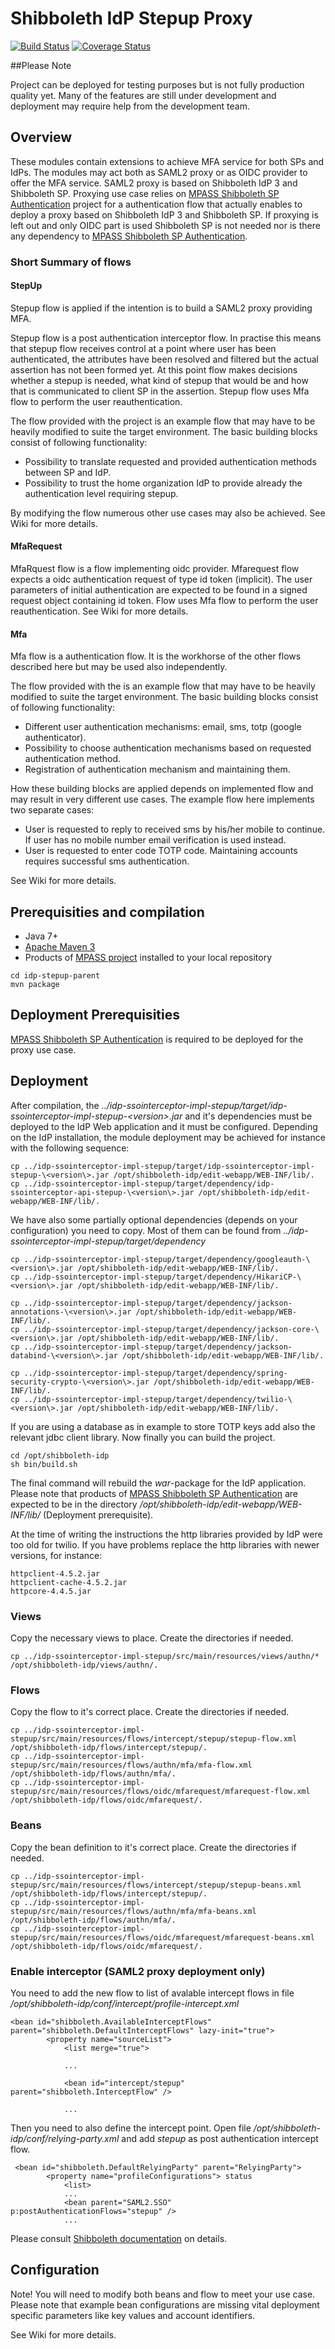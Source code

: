 # Shibboleth IdP Stepup Proxy

[![Build Status](https://travis-ci.org/CSC-IT-Center-for-Science/stepup-proxy.svg?branch=master)](https://travis-ci.org/CSC-IT-Center-for-Science/stepup-proxy)
[![Coverage Status](https://coveralls.io/repos/github/CSC-IT-Center-for-Science/stepup-proxy/badge.svg?branch=master)](https://coveralls.io/github/CSC-IT-Center-for-Science/stepup-proxy?branch=master)

##Please Note

Project can be deployed for testing purposes but is not fully production quality yet. Many of the features are still under development and deployment may require help from the development team.  

## Overview
These modules contain extensions to achieve MFA service for both SPs and IdPs. The modules may act both as SAML2 proxy or as OIDC provider to offer the MFA service. SAML2 proxy is based on Shibboleth IdP 3 and Shibboleth SP. Proxying use case relies on [MPASS Shibboleth SP Authentication](https://github.com/Digipalvelutehdas/MPASS-proxy/tree/master/idp-authn-impl-shibsp) project for a authentication flow that actually enables to deploy a proxy based on Shibboleth IdP 3 and Shibboleth SP. If proxying is left out and only OIDC part is used Shibboleth SP is not needed nor is there any dependency to [MPASS Shibboleth SP Authentication](https://github.com/Digipalvelutehdas/MPASS-proxy/tree/master/idp-authn-impl-shibsp). 

### Short Summary of flows

#### StepUp
Stepup flow is applied if the intention is to  build a SAML2 proxy providing MFA.

Stepup flow is a post authentication interceptor flow. In practise this means that stepup flow receives control at a point where user has been  authenticated, the attributes have been resolved and filtered but the actual assertion has not been formed yet. At this point flow makes decisions whether a stepup is needed, what kind of stepup that would be and how that is communicated to client SP in the assertion. Stepup flow uses Mfa flow to perform the user reauthentication.

The flow provided with the project is an example flow that may have to be heavily modified to suite the target environment. The basic building blocks consist of following functionality:

- Possibility to translate requested and provided authentication methods between SP and IdP.
- Possibility to trust the home organization IdP to provide already the authentication level requiring stepup. 

By modifying the flow numerous other use cases may also be achieved. See Wiki for more details. 

#### MfaRequest
MfaRquest flow is a flow implementing oidc provider. Mfarequest flow expects a oidc authentication request of type id token (implicit). The user parameters of initial authentication are expected to be found in a signed request object containing id token. Flow uses Mfa flow to perform the user reauthentication. See Wiki for more details.   


#### Mfa
Mfa flow is a authentication flow. It is the workhorse of the other flows described here but may be used also independently. 

The flow provided with the is an example flow that may have to be heavily modified to suite the target environment. The basic building blocks consist of following functionality:

- Different user authentication mechanisms: email, sms, totp (google authenticator).
- Possibility to choose authentication mechanisms based on requested authentication method.
- Registration of authentication mechanism and maintaining them.

How these building blocks are applied depends on implemented flow and may result in very different use cases. The example flow here implements two separate cases:

- User is requested to reply to received sms by his/her mobile to continue. If user has no mobile number email verification is used instead.
- User is requested to enter code TOTP code. Maintaining accounts requires successful sms authentication.

See Wiki for more details.

## Prerequisities and compilation

- Java 7+
- [Apache Maven 3](https://maven.apache.org/)
- Products of [MPASS project](https://github.com/Digipalvelutehdas/MPASS-proxy/tree/master/idp-mpass-parent) installed to  your local repository

```
cd idp-stepup-parent
mvn package
```


## Deployment Prerequisities
[MPASS Shibboleth SP Authentication](https://github.com/Digipalvelutehdas/MPASS-proxy/tree/master/idp-authn-impl-shibsp) is required to be deployed for the proxy use case.

## Deployment
After compilation, the _../idp-ssointerceptor-impl-stepup/target/idp-ssointerceptor-impl-stepup-\<version\>.jar_  and it's dependencies must be deployed to the IdP Web application and it must be configured. Depending on the IdP installation, the module deployment may be achieved for instance with the following sequence:

```
cp ../idp-ssointerceptor-impl-stepup/target/idp-ssointerceptor-impl-stepup-\<version\>.jar /opt/shibboleth-idp/edit-webapp/WEB-INF/lib/.
cp ../idp-ssointerceptor-impl-stepup/target/dependency/idp-ssointerceptor-api-stepup-\<version\>.jar /opt/shibboleth-idp/edit-webapp/WEB-INF/lib/.
```
We have also some partially optional dependencies (depends on your configuration) you need to copy. Most of them can be found from _../idp-ssointerceptor-impl-stepup/target/dependency_
```
cp ../idp-ssointerceptor-impl-stepup/target/dependency/googleauth-\<version\>.jar /opt/shibboleth-idp/edit-webapp/WEB-INF/lib/.
cp ../idp-ssointerceptor-impl-stepup/target/dependency/HikariCP-\<version\>.jar /opt/shibboleth-idp/edit-webapp/WEB-INF/lib/.

cp ../idp-ssointerceptor-impl-stepup/target/dependency/jackson-annotations-\<version\>.jar /opt/shibboleth-idp/edit-webapp/WEB-INF/lib/.
cp ../idp-ssointerceptor-impl-stepup/target/dependency/jackson-core-\<version\>.jar /opt/shibboleth-idp/edit-webapp/WEB-INF/lib/.
cp ../idp-ssointerceptor-impl-stepup/target/dependency/jackson-databind-\<version\>.jar /opt/shibboleth-idp/edit-webapp/WEB-INF/lib/.

cp ../idp-ssointerceptor-impl-stepup/target/dependency/spring-security-crypto-\<version\>.jar /opt/shibboleth-idp/edit-webapp/WEB-INF/lib/.
cp ../idp-ssointerceptor-impl-stepup/target/dependency/twilio-\<version\>.jar /opt/shibboleth-idp/edit-webapp/WEB-INF/lib/.
```
If you are using a database as in example to store TOTP keys add also the relevant jdbc client library. Now finally you can build the project.
```
cd /opt/shibboleth-idp
sh bin/build.sh
```

The final command will rebuild the _war_-package for the IdP application. Please note that products of [MPASS Shibboleth SP Authentication](https://github.com/Digipalvelutehdas/MPASS-proxy/tree/master/idp-authn-impl-shibsp) are expected to be in the directory _/opt/shibboleth-idp/edit-webapp/WEB-INF/lib/_ (Deployment prerequisite).

At the time of writing the instructions the http libraries provided by IdP were too old for twilio. If you have problems replace the http libraries with newer versions, for instance:
```
httpclient-4.5.2.jar
httpclient-cache-4.5.2.jar
httpcore-4.4.5.jar
```

### Views
Copy the necessary views to place. Create the directories if needed. 

```
cp ../idp-ssointerceptor-impl-stepup/src/main/resources/views/authn/* /opt/shibboleth-idp/views/authn/.
```
### Flows
Copy the flow to it's correct place. Create the directories if needed.
```
cp ../idp-ssointerceptor-impl-stepup/src/main/resources/flows/intercept/stepup/stepup-flow.xml /opt/shibboleth-idp/flows/intercept/stepup/.
cp ../idp-ssointerceptor-impl-stepup/src/main/resources/flows/authn/mfa/mfa-flow.xml /opt/shibboleth-idp/flows/authn/mfa/.
cp ../idp-ssointerceptor-impl-stepup/src/main/resources/flows/oidc/mfarequest/mfarequest-flow.xml /opt/shibboleth-idp/flows/oidc/mfarequest/.
```

### Beans
Copy the bean definition to it's correct place. Create the directories if needed.
```
cp ../idp-ssointerceptor-impl-stepup/src/main/resources/flows/intercept/stepup/stepup-beans.xml /opt/shibboleth-idp/flows/intercept/stepup/.
cp ../idp-ssointerceptor-impl-stepup/src/main/resources/flows/authn/mfa/mfa-beans.xml /opt/shibboleth-idp/flows/authn/mfa/.
cp ../idp-ssointerceptor-impl-stepup/src/main/resources/flows/oidc/mfarequest/mfarequest-beans.xml /opt/shibboleth-idp/flows/oidc/mfarequest/.
```

### Enable interceptor (SAML2 proxy deployment only)
You need to add the new flow to list of avalable intercept flows in file _/opt/shibboleth-idp/conf/intercept/profile-intercept.xml_

```
<bean id="shibboleth.AvailableInterceptFlows" parent="shibboleth.DefaultInterceptFlows" lazy-init="true">
        <property name="sourceList">
            <list merge="true">
            
            ...
            
            <bean id="intercept/stepup" parent="shibboleth.InterceptFlow" /> 
            
            ...
```
Then you need to also define the intercept point. Open file _/opt/shibboleth-idp/conf/relying-party.xml_ and add _stepup_ as post authentication intercept flow.
```
 <bean id="shibboleth.DefaultRelyingParty" parent="RelyingParty">
        <property name="profileConfigurations"> status
            <list>
            ...
            <bean parent="SAML2.SSO" p:postAuthenticationFlows="stepup" />
            ...
```
Please consult [Shibboleth documentation](https://wiki.shibboleth.net/confluence/display/IDP30/ProfileInterceptConfiguration#ProfileInterceptConfiguration-EnablingIntercepts) on details.

## Configuration 

Note! You will need to modify both beans and flow to meet your use case. Please note that example bean configurations are missing vital deployment specific parameters like key values and account identifiers.  

See Wiki for more details.



